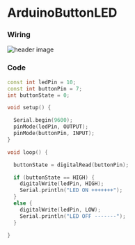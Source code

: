 # ArduinoButtonLED
### Wiring

![header image](https://github.com/KKKirilov/ArduinoButtonLED/blob/master/ImageWiring.jpg)

### Code

```C++
const int ledPin = 10;
const int buttonPin = 7;
int buttonState = 0; 

void setup() {

  Serial.begin(9600);
  pinMode(ledPin, OUTPUT);
  pinMode(buttonPin, INPUT);
}

void loop() {

  buttonState = digitalRead(buttonPin);

  if (buttonState == HIGH) { 
    digitalWrite(ledPin, HIGH);  
    Serial.println("LED ON +++++++"); 
  }
  else {
    digitalWrite(ledPin, LOW);
    Serial.println("LED OFF -------");
  }

}
```
